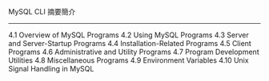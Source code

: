 MySQL CLI 摘要簡介

---

4.1 Overview of MySQL Programs
4.2 Using MySQL Programs
4.3 Server and Server-Startup Programs
4.4 Installation-Related Programs
4.5 Client Programs
4.6 Administrative and Utility Programs
4.7 Program Development Utilities
4.8 Miscellaneous Programs
4.9 Environment Variables
4.10 Unix Signal Handling in MySQL